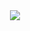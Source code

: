 <div align="center">
<img src="https://capsule-render.vercel.app/api?type=waving&color=D2DAFF&height=250&section=header&text=Yeriiiii%20Github💎&fontSize=80&fontColor=B1B2FF"/>
</div>

<!-- 
<div align="center">
	<img src="https://img.shields.io/badge/Java-007396?style=flat&logo=Java&logoColor=white" />
	<img src="https://img.shields.io/badge/HTML5-E34F26?style=flat&logo=HTML5&logoColor=white" />
	<img src="https://img.shields.io/badge/CSS3-1572B6?style=flat&logo=CSS3&logoColor=white" />
</div>
-->
